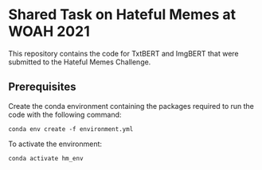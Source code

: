 # Shared Task on Hateful Memes at WOAH 2021

This repository contains the code for TxtBERT and ImgBERT that were submitted 
to the Hateful Memes Challenge.

## Prerequisites

Create the conda environment containing the packages required to run the code 
with the following command:
```shell
conda env create -f environment.yml
```
To activate the environment:
```shell
conda activate hm_env
```
